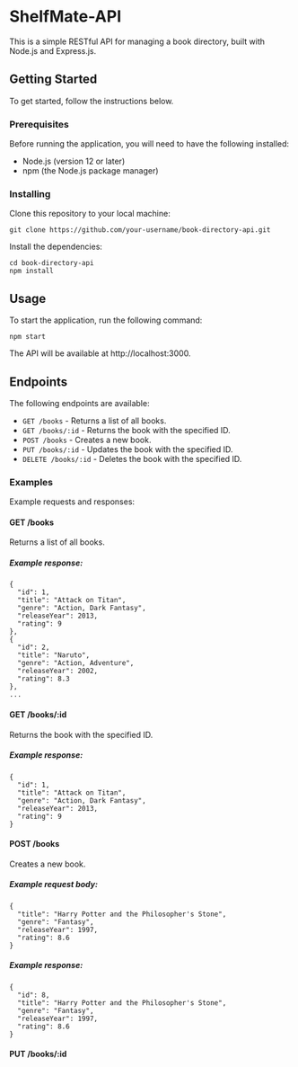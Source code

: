 # ShelfMate-API

<p>This is a simple RESTful API for managing a book directory, built with Node.js and Express.js.</p>

<h2>Getting Started</h2>
<p>To get started, follow the instructions below.</p>

<h3>Prerequisites</h3>
<p>Before running the application, you will need to have the following installed:</p>

<ul>
  <li>Node.js (version 12 or later)</li>
  <li>npm (the Node.js package manager)</li>
</ul>

<h3>Installing</h3>
<p>Clone this repository to your local machine:</p>

<pre><code>git clone https://github.com/your-username/book-directory-api.git</code></pre>

<p>Install the dependencies:</p>

<pre><code>cd book-directory-api
npm install</code></pre>

<h2>Usage</h2>
<p>To start the application, run the following command:</p>

<pre><code>npm start</code></pre>

<p>The API will be available at http://localhost:3000.</p>

<h2>Endpoints</h2>
<p>The following endpoints are available:</p>

<ul>
  <li><code>GET /books</code> - Returns a list of all books.</li>
  <li><code>GET /books/:id</code> - Returns the book with the specified ID.</li>
  <li><code>POST /books</code> - Creates a new book.</li>
  <li><code>PUT /books/:id</code> - Updates the book with the specified ID.</li>
  <li><code>DELETE /books/:id</code> - Deletes the book with the specified ID.</li>
</ul>

<h3>Examples</h3>
<p>Example requests and responses:</p>

<h4>GET /books</h4>
<p>Returns a list of all books.</p>

<h5>Example response:</h5>

<pre><code>{
  "id": 1,
  "title": "Attack on Titan",
  "genre": "Action, Dark Fantasy",
  "releaseYear": 2013,
  "rating": 9
},
{
  "id": 2,
  "title": "Naruto",
  "genre": "Action, Adventure",
  "releaseYear": 2002,
  "rating": 8.3
},
...
</code></pre>

<h4>GET /books/:id</h4>
<p>Returns the book with the specified ID.</p>

<h5>Example response:</h5>

<pre><code>{
  "id": 1,
  "title": "Attack on Titan",
  "genre": "Action, Dark Fantasy",
  "releaseYear": 2013,
  "rating": 9
}</code></pre>

<h4>POST /books</h4>
<p>Creates a new book.</p>

<h5>Example request body:</h5>

<pre><code>{
  "title": "Harry Potter and the Philosopher's Stone",
  "genre": "Fantasy",
  "releaseYear": 1997,
  "rating": 8.6
}</code></pre>

<h5>Example response:</h5>

<pre><code>{
  "id": 8,
  "title": "Harry Potter and the Philosopher's Stone",
  "genre": "Fantasy",
  "releaseYear": 1997,
  "rating": 8.6
}</code></pre>

<h4>PUT /books/:id</h4>









